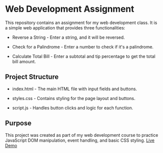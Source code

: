 # Web Development Assignment

This repository contains an assignment for my web development class. It is a simple web application that provides three functionalities:

- Reverse a String - Enter a string, and it will be reversed.

- Check for a Palindrome - Enter a number to check if it's a palindrome.

- Calculate Total Bill - Enter a subtotal and tip percentage to get the total bill amount.

## Project Structure

- index.html - The main HTML file with input fields and buttons.

- styles.css - Contains styling for the page layout and buttons.

- script.js - Handles button clicks and logic for each function.

## Purpose

This project was created as part of my web development course to practice JavaScript DOM manipulation, event handling, and basic CSS styling. [Live Demo](https://neilneel.github.io/Assignment-2-interactive-string)
